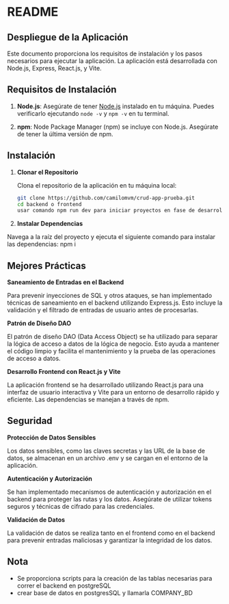 # README

## Despliegue de la Aplicación

Este documento proporciona los requisitos de instalación y los pasos necesarios para ejecutar la aplicación. La aplicación está desarrollada con Node.js, Express, React.js, y Vite.

## Requisitos de Instalación

1. **Node.js**: Asegúrate de tener [Node.js](https://nodejs.org/) instalado en tu máquina. Puedes verificarlo ejecutando `node -v` y `npm -v` en tu terminal.

2. **npm**: Node Package Manager (npm) se incluye con Node.js. Asegúrate de tener la última versión de npm.

## Instalación

1. **Clonar el Repositorio**

   Clona el repositorio de la aplicación en tu máquina local:

   ```bash
   git clone https://github.com/camilomvm/crud-app-prueba.git
   cd backend o frontend
   usar comando npm run dev para iniciar proyectos en fase de desarrollo

2. **Instalar Dependencias**

Navega a la raíz del proyecto y ejecuta el siguiente comando para instalar las dependencias: npm i


## Mejores Prácticas
**Saneamiento de Entradas en el Backend**

Para prevenir inyecciones de SQL y otros ataques, se han implementado técnicas de saneamiento en el backend utilizando Express.js. Esto incluye la validación y el filtrado de entradas de usuario antes de procesarlas.

**Patrón de Diseño DAO**

El patrón de diseño DAO (Data Access Object) se ha utilizado para separar la lógica de acceso a datos de la lógica de negocio. Esto ayuda a mantener el código limpio y facilita el mantenimiento y la prueba de las operaciones de acceso a datos.

**Desarrollo Frontend con React.js y Vite**

La aplicación frontend se ha desarrollado utilizando React.js para una interfaz de usuario interactiva y Vite para un entorno de desarrollo rápido y eficiente. Las dependencias se manejan a través de npm.

## Seguridad
**Protección de Datos Sensibles**

Los datos sensibles, como las claves secretas y las URL de la base de datos, se almacenan en un archivo .env y se cargan en el entorno de la aplicación.

**Autenticación y Autorización**

Se han implementado mecanismos de autenticación y autorización en el backend para proteger las rutas y los datos. Asegúrate de utilizar tokens seguros y técnicas de cifrado para las credenciales.

**Validación de Datos**

La validación de datos se realiza tanto en el frontend como en el backend para prevenir entradas maliciosas y garantizar la integridad de los datos.

## Nota

- Se proporciona scripts para la creación de las tablas necesarias para correr el backend en postgreSQL
- crear base de datos en postgresSQL y llamarla COMPANY_BD
